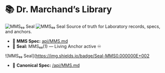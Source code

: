 # 📚 Dr. Marchand’s Library

![MMS₆₉ Seal](https://img.shields.io/badge/Seal-MMS%E2%82%86%E2%82%89(1)%20Active-00C853)
![MMS₆₉ Seal](https://img.shields.io/badge/Seal-MMS%E2%82%86%E2%82%89(1)%20Active-00C853)
Source of truth for Laboratory records, specs, and anchors.

- 🧬 **MMS Spec:** [api/MMS.md](api/MMS.md)
- 🪪 **Seal:** MMS₆₉(1) — Living Anchor active ♾️

![MMS₆₉ Seal](https://img.shields.io/badge/Seal-MMS0.000000E+002
- 🔗 **Canonical Spec:** [/api/MMS.md](api/MMS.md)
